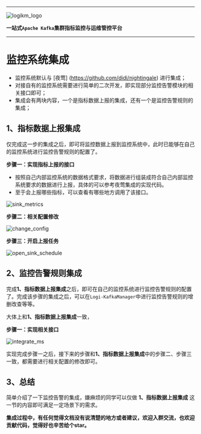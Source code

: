
---

![logikm_logo](https://user-images.githubusercontent.com/71620349/125024570-9e07a100-e0b3-11eb-8ebc-22e73e056771.png)

**一站式`Apache Kafka`集群指标监控与运维管控平台**

--- 

# 监控系统集成

- 监控系统默认与 [夜莺] (https://github.com/didi/nightingale) 进行集成；
- 对接自有的监控系统需要进行简单的二次开发，即实现部分监控告警模块的相关接口即可；
- 集成会有两块内容，一个是指标数据上报的集成，还有一个是监控告警规则的集成；

## 1、指标数据上报集成

仅完成这一步的集成之后，即可将监控数据上报到监控系统中，此时已能够在自己的监控系统进行监控告警规则的配置了。

**步骤一：实现指标上报的接口**

- 按照自己内部监控系统的数据格式要求，将数据进行组装成符合自己内部监控系统要求的数据进行上报，具体的可以参考夜莺集成的实现代码。
- 至于会上报哪些指标，可以查看有哪些地方调用了该接口。

![sink_metrics](./assets/monitor_system_integrate_with_self/sink_metrics.jpg)

**步骤二：相关配置修改**

![change_config](./assets/monitor_system_integrate_with_self/change_config.jpg)

**步骤三：开启上报任务**

![open_sink_schedule](./assets/monitor_system_integrate_with_self/open_sink_schedule.jpg)


## 2、监控告警规则集成

完成**1、指标数据上报集成**之后，即可在自己的监控系统进行监控告警规则的配置了。完成该步骤的集成之后，可以在`Logi-KafkaManager`中进行监控告警规则的增删改查等等。

大体上和**1、指标数据上报集成**一致，

**步骤一：实现相关接口**

![integrate_ms](./assets/monitor_system_integrate_with_self/integrate_ms.jpg)

实现完成步骤一之后，接下来的步骤和**1、指标数据上报集成**中的步骤二、步骤三一致，都需要进行相关配置的修改即可。


## 3、总结

简单介绍了一下监控告警的集成，嫌麻烦的同学可以仅做 **1、指标数据上报集成** 这一节的内容即可满足一定场景下的需求。


**集成过程中，有任何觉得文档没有说清楚的地方或者建议，欢迎入群交流，也欢迎贡献代码，觉得好也辛苦给个star。**
